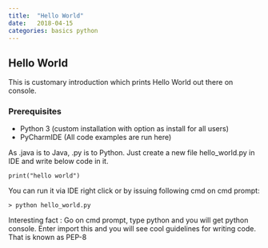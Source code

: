 ```yaml
---
title:  "Hello World"
date:   2018-04-15
categories: basics python
---
```


## Hello World

This is customary introduction which prints Hello World out there on console.

### Prerequisites
 - Python 3 (custom installation with option as install for all users)
 - PyCharmIDE (All code examples are run here)
 
As .java is to Java, .py is to Python. Just create a new file hello_world.py in IDE and write below code in it. 

```
print("hello world")
```

You can run it via IDE right click or by issuing following cmd on cmd prompt:

```
> python hello_world.py
```


Interesting fact :
Go on cmd prompt, type python and you will get python console.
Enter import this and you will see cool guidelines for writing code. That is known as PEP-8

